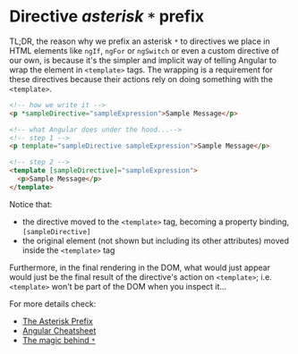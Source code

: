 # Directive _asterisk_ `*` prefix

TL;DR, the reason why we prefix an asterisk `*` to directives we place in HTML elements like `ngIf`, `ngFor` or `ngSwitch` or even a custom directive of our own, is because it's the simpler and implicit way of telling Angular to wrap the element in `<template>` tags. The wrapping is a requirement for these directives because their actions rely on doing something with the `<template>`.

```html
<!-- how we write it -->
<p *sampleDirective="sampleExpression">Sample Message</p>

<!-- what Angular does under the hood...-->
<!-- step 1 -->
<p template="sampleDirective sampleExpression">Sample Message</p>

<!-- step 2 -->
<template [sampleDirective]="sampleExpression">
  <p>Sample Message</p>
</template>
```

Notice that:

* the directive moved to the `<template>` tag, becoming a property binding, `[sampleDirective]`
* the original element (not shown but including its other attributes) moved inside the `<template>` tag

Furthermore, in the final rendering in the DOM, what would just appear would just be the final result of the directive's action on `<template>`; i.e. `<template>` won't be part of the DOM when you inspect it...

For more details check:
* [The Asterisk Prefix](https://angular.io/docs/ts/latest/guide/structural-directives.html#!#asterisk)
* [Angular Cheatsheet](https://angular.io/cheatsheet)
* [The magic behind `*`](https://mytechnetknowhows.wordpress.com/2016/08/07/angular-2-ngfor-whats-the-magic-behind-asterisk-and-other-mysteries/)
